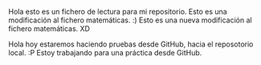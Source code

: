 Hola esto es un fichero de lectura para mi repositorio.
Esto es una modificación al fichero matemáticas. :)
Esto es una nueva modificación al fichero matemáticas. XD

Hola hoy estaremos haciendo pruebas desde GitHub, hacia el reposotorio local. :P
Estoy trabajando para una práctica desde GitHub.
